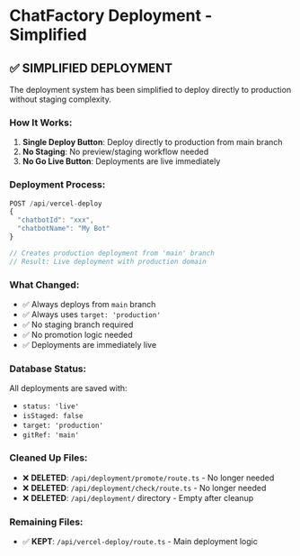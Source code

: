 # ChatFactory Deployment - Simplified

## ✅ **SIMPLIFIED DEPLOYMENT**

The deployment system has been simplified to deploy directly to production without staging complexity.

### **How It Works:**

1. **Single Deploy Button**: Deploy directly to production from main branch
2. **No Staging**: No preview/staging workflow needed
3. **No Go Live Button**: Deployments are live immediately

### **Deployment Process:**

```javascript
POST /api/vercel-deploy
{
  "chatbotId": "xxx",
  "chatbotName": "My Bot"
}

// Creates production deployment from 'main' branch
// Result: Live deployment with production domain
```

### **What Changed:**

- ✅ Always deploys from `main` branch
- ✅ Always uses `target: 'production'`  
- ✅ No staging branch required
- ✅ No promotion logic needed
- ✅ Deployments are immediately live

### **Database Status:**

All deployments are saved with:
- `status: 'live'`
- `isStaged: false`
- `target: 'production'`
- `gitRef: 'main'`

### **Cleaned Up Files:**

- ❌ **DELETED**: `/api/deployment/promote/route.ts` - No longer needed
- ❌ **DELETED**: `/api/deployment/check/route.ts` - No longer needed  
- ❌ **DELETED**: `/api/deployment/` directory - Empty after cleanup

### **Remaining Files:**

- ✅ **KEPT**: `/api/vercel-deploy/route.ts` - Main deployment logic
